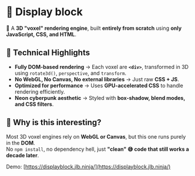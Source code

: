 # 🧊 Display block

<!--<SHORT-PRESENTATION> -->
🚀 A **3D "voxel" rendering engine**, built **entirely from scratch** using **only JavaScript, CSS, and HTML**.  
<!--</SHORT-PRESENTATION>-->


## **🔹 Technical Highlights**  
- **Fully DOM-based rendering** → Each voxel are **`<div>`**, transformed in 3D using `rotate3d()`, `perspective`, and `transform`.  
- **No WebGL, No Canvas, No external libraries** → Just raw **CSS + JS**.  
- **Optimized for performance** → Uses **GPU-accelerated CSS** to handle rendering efficiently.  
- **Neon cyberpunk aesthetic** → Styled with **box-shadow, blend modes, and CSS filters**.  

## **🧐 Why is this interesting?**  
Most 3D voxel engines rely on **WebGL or Canvas**, but this one runs purely in the **DOM**.  
No `npm install`, no dependency hell, just **"clean" 😅 code that still works a decade later**.  

Demo: [https://displayblock.jlb.ninja/](https://displayblock.jlb.ninja/)
